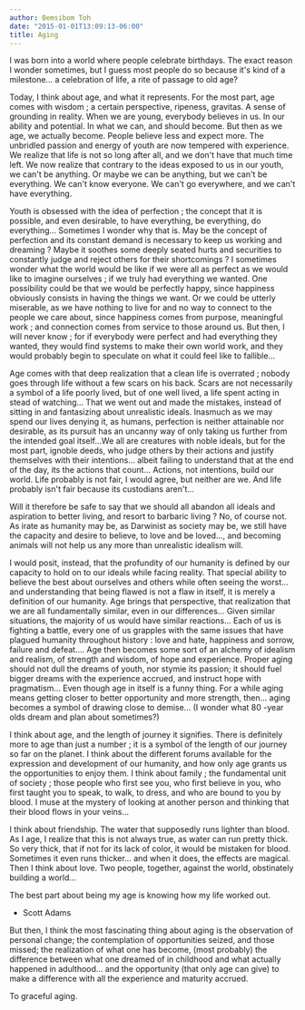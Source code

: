 ```yaml
---
author: Bemsibom Toh
date: "2015-01-01T13:09:13-06:00"
title: Aging
---
```


I was born into a world where people celebrate birthdays. The exact reason I wonder sometimes, but I guess most people do so because it's kind of a milestone… a celebration of life, a rite of passage to old age?

Today, I think about age, and what it represents. For the most part, age comes with wisdom ; a certain perspective, ripeness, gravitas. A sense of grounding in reality. When we are young, everybody believes in us. In our ability and potential. In what we can, and should become. But then as we age, we actually become. People believe less and expect more. The unbridled passion and energy of youth are now tempered with experience. We realize that life is not so long after all, and we don't have that much time left. We now realize that contrary to the ideas exposed to us in our youth, we can't be anything. Or maybe we can be anything, but we can't be everything. We can't know everyone. We can't go everywhere, and we can't have everything.

Youth is obsessed with the idea of perfection ; the concept that it is possible, and even desirable, to have everything, be everything, do everything… Sometimes I wonder why that is. May be the concept of perfection and its constant demand is necessary to keep us working and dreaming ? Maybe it soothes some deeply seated hurts and securities to constantly judge and reject others for their shortcomings ? I sometimes wonder what the world would be like if we were all as perfect as we would like to imagine ourselves ; if we truly had everything we wanted. One possibility could be that we would be perfectly happy, since happiness obviously consists in having the things we want. Or we could be utterly miserable, as we have nothing to live for and no way to connect to the people we care about, since happiness comes from purpose, meaningful work ; and connection comes from service to those around us. But then, I will never know ; for if everybody were perfect and had everything they wanted, they would find systems to make their own world work, and they would probably begin to speculate on what it could feel like to fallible…

Age comes with that deep realization that a clean life is overrated ; nobody goes through life without a few scars on his back. Scars are not necessarily a symbol of a life poorly lived, but of one well lived, a life spent acting in stead of watching… That we went out and made the mistakes, instead of sitting in and fantasizing about unrealistic ideals. Inasmuch as we may spend our lives denying it, as humans, perfection is neither attainable nor desirable, as its pursuit has an uncanny way of only taking us further from the intended goal itself…We all are creatures with noble ideals, but for the most part, ignoble deeds, who judge others by their actions and justify themselves with their intentions... albeit failing to understand that at the end of the day, its the actions that count... Actions, not intentions, build our world. Life probably is not fair, I would agree, but neither are we. And life probably isn't fair because its custodians aren't...

Will it therefore be safe to say that we should all abandon all ideals and aspiration to better living, and resort to barbaric living ? No, of course not. As irate as humanity may be, as Darwinist as society may be, we still have the capacity and desire to believe, to love and be loved…, and becoming animals will not help us any more than unrealistic idealism will. 

I would posit, instead, that the profundity of our humanity is defined by our capacity to hold on to our ideals while facing reality. That special ability to believe the best about ourselves and others while often seeing the worst… and understanding that being flawed is not a flaw in itself, it is merely a definition of our humanity. Age brings that perspective, that realization that we are all fundamentally similar, even in our differences… Given similar situations, the majority of us would have similar reactions… Each of us is fighting a battle, every one of us grapples with the same issues that have plagued humanity throughout history : love and hate, happiness and sorrow, failure and defeat…. Age then becomes some sort of an alchemy of idealism and realism, of strength and wisdom, of hope and experience. Proper aging should not dull the dreams of youth, nor stymie its passion; it should fuel bigger dreams with the experience accrued, and instruct hope with pragmatism... Even though age in itself is a funny thing. For a while aging means getting closer to better opportunity and more strength, then... aging becomes a symbol of drawing close to demise... (I wonder what 80 -year olds dream and plan about sometimes?)

I think about age, and the length of journey it signifies. There is definitely more to age than just a number ; it is a symbol of the length of our journey so far on the planet. I think about the different forums available for the expression and development of our humanity, and how only age grants us the opportunities to enjoy them. I think about family ; the fundamental unit of society ; those people who first see you, who first believe in you, who first taught you to speak, to walk, to dress, and who are bound to you by blood. I muse at the mystery of looking at another person and thinking that their blood flows in your veins… 

I think about friendship. The water that supposedly runs lighter than blood. As I age, I realize that this is not always true, as water can run pretty thick. So very thick, that if not for its lack of color, it would be mistaken for blood. Sometimes it even runs thicker… and when it does, the effects are magical. Then I think about love. Two people, together, against the world, obstinately building a world… 

The best part about being my age is knowing how my life worked out.
- Scott Adams

But then, I think the most fascinating thing about aging is the observation of personal change; the contemplation of opportunities seized, and those missed; the realization of what one has become,  (most probably) the difference between what one dreamed of in childhood and what actually happened in adulthood... and  the opportunity (that only age can give) to make a difference with all the experience and maturity accrued. 

To graceful aging.

